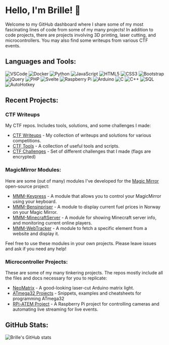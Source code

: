 # Hello, I'm Brille! 👋

Welcome to my GitHub dashboard where I share some of my most fascinating lines of code from some of my many projects! In addition to code projects, there are projects involving 3D printing, laser cutting, and microcontrollers. You may also find some writeups from various CTF events.

## Languages and Tools:

![VSCode](https://img.shields.io/badge/-VSCode-007ACC?style=flat-square&logo=Visual%20Studio%20Code&logoColor=white)
![Docker](https://img.shields.io/badge/-Docker-2496ED?style=flat-square&logo=docker&logoColor=white)
![Python](https://img.shields.io/badge/-Python-3776AB?style=flat-square&logo=python&logoColor=white)
![JavaScript](https://img.shields.io/badge/-JavaScript-F7DF1E?style=flat-square&logo=javascript&logoColor=black)
![HTML5](https://img.shields.io/badge/-HTML5-E34F26?style=flat-square&logo=html5&logoColor=white)
![CSS3](https://img.shields.io/badge/-CSS3-1572B6?style=flat-square&logo=css3&logoColor=white)
![Bootstrap](https://img.shields.io/badge/-Bootstrap-563D7C?style=flat-square&logo=bootstrap&logoColor=white)
![jQuery](https://img.shields.io/badge/-jQuery-0769AD?style=flat-square&logo=jquery&logoColor=white)
![PHP](https://img.shields.io/badge/-PHP-777BB4?style=flat-square&logo=php&logoColor=white)
![Svelte](https://img.shields.io/badge/-Svelte-FF3E00?style=flat-square&logo=svelte&logoColor=white)
![Raspberry Pi](https://img.shields.io/badge/-Raspberry%20Pi-C51A4A?style=flat-square&logo=raspberry-pi&logoColor=white)
![Arduino](https://img.shields.io/badge/-Arduino-00979D?style=flat-square&logo=arduino&logoColor=white)
![C](https://img.shields.io/badge/-C-00599C?style=flat-square&logo=c&logoColor=white)
![C++](https://img.shields.io/badge/-C++-00599C?style=flat-square&logo=c%2B%2B&logoColor=white)
![SQL](https://img.shields.io/badge/-SQL-336791?style=flat-square&logo=mysql&logoColor=white)
![AutoHotkey](https://img.shields.io/badge/-AutoHotkey-334455?style=flat-square&logo=autohotkey&logoColor=white)

## Recent Projects:

### CTF Writeups

My CTF repos. Includes tools, solutions, and some challenges I made:
- [CTF Writeups](https://github.com/ItsMeBrille/ctf-writeups) - My collection of writeups and solutions for various competitions.
- [CTF Tools](https://github.com/ItsMeBrille/ctf-tools) - A collection of useful tools and scripts.
- [CTF Challenges](https://github.com/ItsMeBrille/ctf-challenges) - Set of different challenges that I made (flags are encrypted)

### MagicMirror Modules:

Here are some (out of many) modules I've developed for the [Magic Mirror](https://magicmirror.builders/) open-source project:
- [MMM-Keypress](https://github.com/ItsMeBrille/MMM-Keypress) - A module that allows you to control your MagicMirror using your keyboard.
- [MMM-Bensinpriser](https://github.com/ItsMeBrille/MMM-Bensinpriser) - A module to display current fuel prices in Norway on your Magic Mirror.
- [MMM-MinecraftServer](https://github.com/ItsMeBrille/MMM-MinecraftServer) - A module for showing Minecraft server info, and monitoring current online players.
- [MMM-WebTracker](https://github.com/ItsMeBrille/MMM-WebTracker) - A module to fetch a specific element from a website and display it.

Feel free to use these modules in your own projects. Please leave issues and ask if you need any help!

### Microcontroller Projects:

These are some of my many tinkering projects. The repos mostly include all the files and docs necessary for you to replicate:
- [NeoMatrix](https://github.com/ItsMeBrille/NeoMatrix) - A good-looking laser-cut Arduino matrix light.
- [ATmega32 Projects](https://github.com/ItsMeBrille/atmega32-projects) - Snippets, examples and cheatsheets for programming ATmega32
- [RPi-ATEM Project](https://github.com/ItsMeBrille/RPi-ATEM) - A Raspberry Pi project for controlling cameras and automating live streaming for live events.

## GitHub Stats:
![Brille's GitHub stats](https://github-readme-stats.vercel.app/api?username=ItsMeBrille&show_icons=true&theme=radical)
